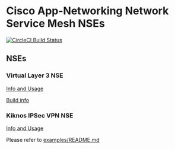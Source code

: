 # Cisco App-Networking Network Service Mesh NSEs

[![CircleCI Build Status](https://circleci.com/gh/cisco-app-networking/nsm-nse/tree/master.svg?style=svg)](https://circleci.com/gh/cisco-app-networking/nsm-nse/tree/master)


## NSEs

### Virtual Layer 3 NSE

[Info and Usage](build/nse/vl3-nse/README.md)

[Build info](build/nse/vl3-nse/BUILD.md)

### Kiknos IPSec VPN NSE

[Info and Usage](build/nse/ucnf-kiknos/README.md)

Please refer to [examples/README.md](examples/README.md)
